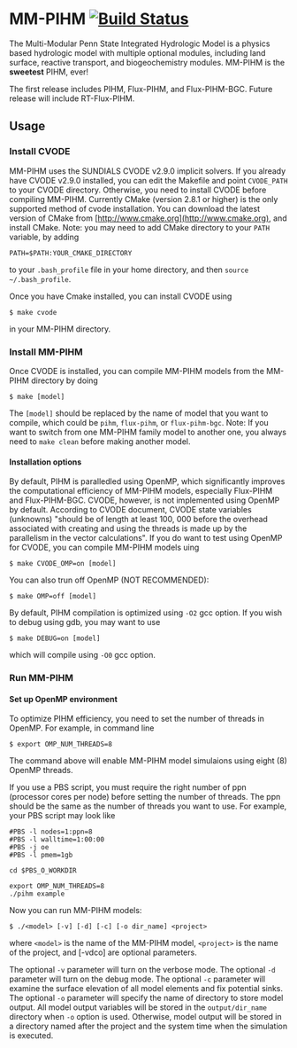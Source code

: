 MM-PIHM [![Build Status](https://travis-ci.org/PSUmodeling/MM-PIHM.svg?branch=master)](https://travis-ci.org/PSUmodeling/MM-PIHM)
=======

The Multi-Modular Penn State Integrated Hydrologic Model is a physics based hydrologic model with multiple optional modules, including land surface, reactive transport, and biogeochemistry modules.
MM-PIHM is the **sweetest** PIHM, ever!

The first release includes PIHM, Flux-PIHM, and Flux-PIHM-BGC.
Future release will include RT-Flux-PIHM.

## Usage

### Install CVODE

MM-PIHM uses the SUNDIALS CVODE v2.9.0 implicit solvers.
If you already have CVODE v2.9.0 installed, you can edit the Makefile and point `CVODE_PATH` to your CVODE directory.
Otherwise, you need to install CVODE before compiling MM-PIHM.
Currently CMake (version 2.8.1 or higher) is the only supported method of cvode installation.
You can download the latest version of CMake from [http://www.cmake.org](http://www.cmake.org), and install CMake.
Note: you may need to add CMake directory to your `PATH` variable, by adding

```shell
PATH=$PATH:YOUR_CMAKE_DIRECTORY
```

to your `.bash_profile` file in your home directory, and then `source ~/.bash_profile`.

Once you have Cmake installed, you can install CVODE using

```shell
$ make cvode
```

in your MM-PIHM directory.

### Install MM-PIHM

Once CVODE is installed, you can compile MM-PIHM models from the MM-PIHM directory by doing

```shell
$ make [model]
```

The `[model]` should be replaced by the name of model that you want to compile, which could be `pihm`, `flux-pihm`, or `flux-pihm-bgc`.
Note: If you want to switch from one MM-PIHM family model to another one, you always need to `make clean` before making another model.

#### Installation options

By default, PIHM is paralledled using OpenMP, which significantly improves the computational efficiency of MM-PIHM models, especially Flux-PIHM and Flux-PIHM-BGC.
CVODE, however, is not implemented using OpenMP by default.
According to CVODE document, CVODE state variables (unknowns) "should be of length at least 100, 000 before the overhead associated with creating and using the threads is made up by the parallelism in the vector calculations".
If you do want to test using OpenMP for CVODE, you can compile MM-PIHM models uing 

```shell
$ make CVODE_OMP=on [model]
```

You can also trun off OpenMP (NOT RECOMMENDED):

```shell
$ make OMP=off [model]
```

By default, PIHM compilation is optimized using `-O2` gcc option.
If you wish to debug using gdb, you may want to use

```shell
$ make DEBUG=on [model]
```

which will compile using `-O0` gcc option.

### Run MM-PIHM

#### Set up OpenMP environment

To optimize PIHM efficiency, you need to set the number of threads in OpenMP.
For example, in command line

```shell
$ export OMP_NUM_THREADS=8
```

The command above will enable MM-PIHM model simulaions using eight (8) OpenMP threads.

If you use a PBS script, you must require the right number of ppn (processor cores per node) before setting the number of threads.
The ppn should be the same as the number of threads you want to use.
For example, your PBS script may look like

```shell
#PBS -l nodes=1:ppn=8
#PBS -l walltime=1:00:00
#PBS -j oe
#PBS -l pmem=1gb

cd $PBS_O_WORKDIR

export OMP_NUM_THREADS=8
./pihm example
```

Now you can run MM-PIHM models:

```shell
$ ./<model> [-v] [-d] [-c] [-o dir_name] <project>
```

where `<model>` is the name of the MM-PIHM model, `<project>` is the name of the project, and [-vdco] are
optional parameters.

The optional `-v` parameter will turn on the verbose mode.
The optional `-d` parameter will turn on the debug mode.
The optional `-c` parameter will examine the surface elevation of all model elements and fix potential sinks.
The optional `-o` parameter will specify the name of directory to store model output.
All model output variables will be stored in the `output/dir_name` directory when `-o` option is used.
Otherwise, model output will be stored in a directory named after the project and the system time when the simulation is executed.

